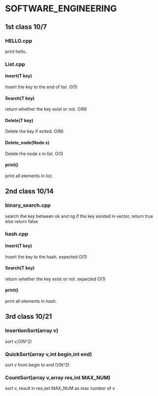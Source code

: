 # SOFTWARE_ENGINEERING
## 1st class 10/7
### HELLO.cpp
print hello.. 

### List.cpp
#### Insert(T key)
Insert the key to the end of list. O(1)

#### Search(T key)
return whether the key exist or not. O(N)

#### Delete(T key)
Delete the key if exited. O(N)

#### Delete_node(Node x)
Delete the node x in list. O(1)

#### print()
print all elements in list.


## 2nd class 10/14
### binary_search.cpp
search the key between ok and ng
if the key existed in vector, return true else return false

### hash.cpp
#### Insert(T key)
Insert the key to the hash. expected O(1)

#### Search(T key)
return whether the key exist or not.  expected O(1)

#### print()
print all elements in hash.


## 3rd class  10/21
### InsertionSort(array v)
sort v,O(N^2)

### QuickSort(array v,int begin,int end)
sort v from begin to end  O(N^2)

### CountSort(array v,array res,int MAX_NUM)
sort v, result in res,set MAX_NUM as max number of v